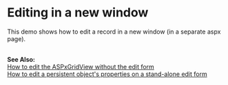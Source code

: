 # Editing in a new window


<p>This demo shows how to edit a record in a new window (in a separate aspx page). <br /><br /></p>
<p><strong>See Also:</strong><br /> <a href="https://www.devexpress.com/Support/Center/p/E2202">How to edit the ASPxGridView without the edit form</a><br /> <a href="https://www.devexpress.com/Support/Center/p/E1451">How to edit a persistent object's properties on a stand-alone edit form</a></p>

<br/>


